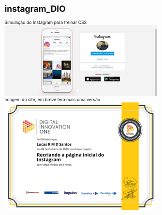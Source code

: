 # instagram_DIO
Simulação do Instagram para treinar CSS
![alt text](https://github.com/LUCASRENAA/instagram_DIO/blob/main/img/imagem_site.jpg?raw=true)
Imagem do site, em breve terá mais uma versão
![alt text](https://github.com/LUCASRENAA/instagram_DIO/blob/main/img/instagram.jpg?raw=true)
